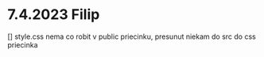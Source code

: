 # 7.4.2023 Filip
[] style.css nema co robit v public priecinku, presunut niekam do src do css priecinka
